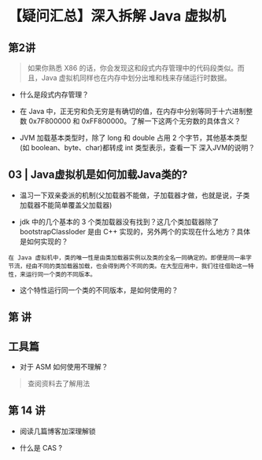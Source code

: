 【疑问汇总】深入拆解 Java 虚拟机
=======

## 第2讲

> 如果你熟悉 X86 的话，你会发现这和段式内存管理中的代码段类似。而且，Java 虚拟机同样也在内存中划分出堆和栈来存储运行时数据。

- 什么是段式内存管理？


- 在 Java 中，正无穷和负无穷是有确切的值，在内存中分别等同于十六进制整数 0x7F800000 和 0xFF800000。了解一下这两个无穷数的具体含义？

- JVM 加载基本类型时，除了 long 和 double 占用 2 个字节，其他基本类型(如 boolean、byte、char)都转成 int 类型表示，查看一下 深入JVM的说明？

## 03 | Java虚拟机是如何加载Java类的?

- 温习一下双亲委派的机制(父加载器不能做，子加载器才做，也就是说，子类加载器不能简单覆盖父加载器)

- jdk 中的几个基本的 3 个类加载器没有找到？这几个类加载器除了 bootstrapClassloder 是由 C++ 实现的，另外两个的实现在什么地方？具体是如何实现的？

```
在 Java 虚拟机中，类的唯一性是由类加载器实例以及类的全名一同确定的。即便是同一串字节流，经由不同的类加载器加载，也会得到两个不同的类。在大型应用中，我们往往借助这一特性，来运行同一个类的不同版本。
```
- 这个特性运行同一个类的不同版本，是如何使用的？


## 第 讲


## 工具篇

- 对于 ASM 如何使用不理解？

> 查阅资料去了解用法


## 第 14 讲

- 阅读几篇博客加深理解锁

- 什么是 CAS ?